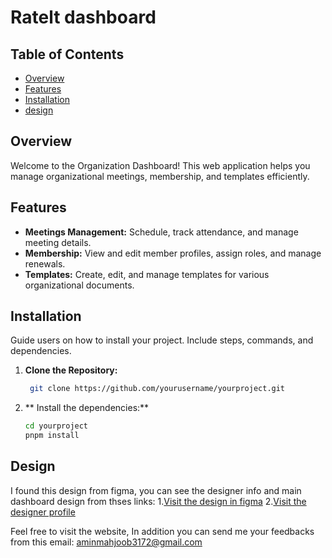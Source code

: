 # Ratelt dashboard

## Table of Contents

- [Overview](#overview)
- [Features](#features)
- [Installation](#installation)
- [design](#design)
  
## Overview

Welcome to the Organization Dashboard! This web application helps you manage organizational meetings, membership, and templates efficiently.


## Features

- **Meetings Management:** Schedule, track attendance, and manage meeting details.
- **Membership:** View and edit member profiles, assign roles, and manage renewals.
- **Templates:** Create, edit, and manage templates for various organizational documents.

## Installation

Guide users on how to install your project. Include steps, commands, and dependencies.

1. **Clone the Repository:**
   ```bash
    git clone https://github.com/yourusername/yourproject.git
2. ** Install the dependencies:**
   ```bash
   cd yourproject
   pnpm install

## Design
I found this design from figma, you can see the designer info and main dashboard design from thses links:
  1.[Visit the design in figma](https://www.figma.com/file/ilLmpL1IqzwF8sidnJ3BW0/RateIt-Website-Design-%7C-UI-%26-UX-(Community)?node-id=0%3A1&mode=dev)
  2.[Visit the designer profile](https://www.figma.com/community/file/973379393056025916)

Feel free to visit the website, In addition you can send me your feedbacks from this email: aminmahjoob3172@gmail.com
